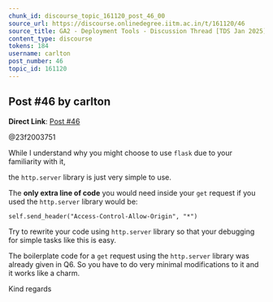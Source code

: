 ```yaml
---
chunk_id: discourse_topic_161120_post_46_00
source_url: https://discourse.onlinedegree.iitm.ac.in/t/161120/46
source_title: GA2 - Deployment Tools - Discussion Thread [TDS Jan 2025]
content_type: discourse
tokens: 184
username: carlton
post_number: 46
topic_id: 161120
---
```


## Post #46 by carlton

**Direct Link**: [Post #46](https://discourse.onlinedegree.iitm.ac.in/t/161120/46)

@23f2003751

While I understand why you might choose to use `flask` due to your familiarity with it,

the `http.server` library is just very simple to use.

The **only extra line of code** you would need inside your `get` request if you used the `http.server` library would be:

`self.send_header("Access-Control-Allow-Origin", "*")`

Try to rewrite your code using `http.server` library so that your debugging for simple tasks like this is easy.

The boilerplate code for a `get` request using the `http.server` library was already given in Q6. So you have to do very minimal modifications to it and it works like a charm.

Kind regards
